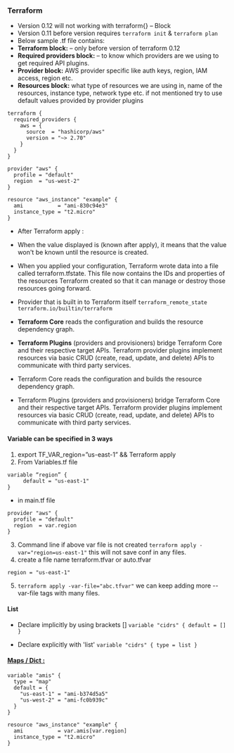 
### Terraform 
-	Version 0.12 will not working with terraform{} – Block
-	Version 0.11 before version requires `terraform init` & `terraform plan`
-	Below sample .tf file contains:
  - **Terraform block:** – only before version of terraform 0.12
  - **Required providers block:** – to know which providers are we using to get required API plugins.
  - **Provider block:** AWS provider specific like auth keys, region, IAM access, region etc.
  - **Resources block:** what type of resources we are using in, name of the resources, instance type, network type etc. if not mentioned try to use default values provided by provider plugins 

```
terraform {
  required_providers {
    aws = {
      source  = "hashicorp/aws"
      version = "~> 2.70"
    }
  }
}

provider "aws" {
  profile = "default"
  region  = "us-west-2"
}

resource "aws_instance" "example" {
  ami           = "ami-830c94e3"
  instance_type = "t2.micro"
}
```  
- After Terraform apply : 
- When the value displayed is (known after apply), it means that the value won't be known until the resource is created.
- When you applied your configuration, Terraform wrote data into a file called terraform.tfstate. This file now contains the IDs and properties of the resources Terraform created so that it can manage or destroy those resources going forward.
- Provider that is built in to Terraform itself `terraform_remote_state  terraform.io/builtin/terraform`

- **Terraform Core** reads the configuration and builds the resource dependency graph.
- **Terraform Plugins** (providers and provisioners) bridge Terraform Core and their respective target APIs. Terraform provider plugins implement resources via basic CRUD (create, read, update, and delete) APIs to communicate with third party services.
- Terraform Core reads the configuration and builds the resource dependency graph.
- Terraform Plugins (providers and provisioners) bridge Terraform Core and their respective target APIs. Terraform provider plugins implement resources via basic CRUD (create, read, update, and delete) APIs to communicate with third party services.

#### Variable can be specified in 3 ways 
1.	export TF_VAR_region=”us-east-1” && Terraform apply 
2.	From Variables.tf file
```cat  variables.tf
variable “region” {
	 default = "us-east-1"
}
```
- in main.tf file 
```
provider "aws" {
  profile = "default"
  region  = var.region 
} 
```
3. Command line if above var file is not created `terraform apply -var="region=us-east-1"` this will not save conf in any files.
4. create a file name terraform.tfvar or auto.tfvar 

```cat terraform.tfvar
region = "us-east-1"
```
5. `terraform apply -var-file="abc.tfvar"` we can keep adding more --var-file tags with many files.

#### List
- Declare implicitly by using brackets []
`variable "cidrs" { default = [] }`

- Declare explicitly with 'list'
`variable "cidrs" { type = list }`

#### [Maps / Dict :](https://learn.hashicorp.com/tutorials/terraform/aws-variables?in=terraform/aws-get-started#assigning-maps)
```
variable "amis" {
  type = "map"
  default = {
    "us-east-1" = "ami-b374d5a5"
    "us-west-2" = "ami-fc0b939c"
  }
}

```
```
resource "aws_instance" "example" {
  ami           = var.amis[var.region]
  instance_type = "t2.micro"
}
```
